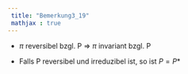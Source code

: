 ```yaml
---
 title: "Bemerkung3_19"
 mathjax : true
---
```

-   $\pi$ reversibel bzgl. P $\Rightarrow$ $\pi$ invariant bzgl. P

-   Falls P reversibel und irreduzibel ist, so ist $P = P*$

